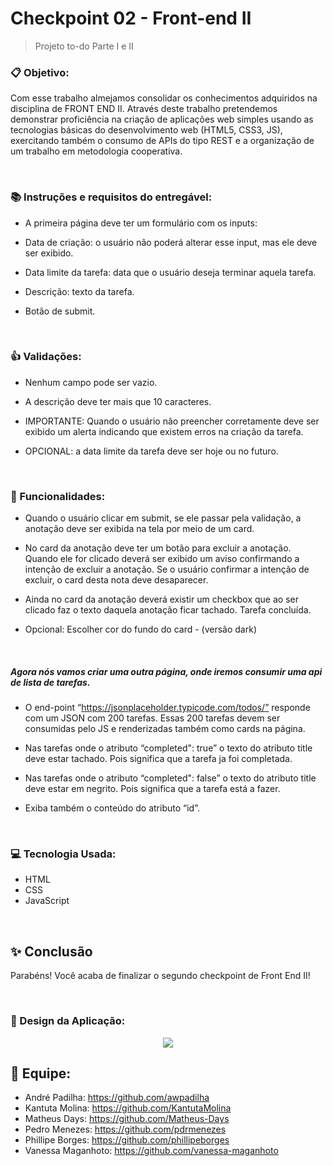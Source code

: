 # Checkpoint 02 - Front-end II


> Projeto to-do Parte I e II

### :clipboard: Objetivo:

Com esse trabalho almejamos consolidar os conhecimentos adquiridos na disciplina de FRONT END II.
Através deste trabalho pretendemos demonstrar proficiência na criação de aplicações web simples usando as tecnologias básicas do desenvolvimento web (HTML5, CSS3, JS), exercitando também o consumo de APIs do tipo REST e a organização de um trabalho em metodologia cooperativa.

</br>

### :books: Instruções e requisitos do entregável:

+ A primeira página deve ter um formulário com os inputs: 

+ Data de criação: o usuário não poderá alterar esse input, mas ele deve ser exibido.

+ Data limite da tarefa: data que o usuário deseja terminar aquela tarefa.

+ Descrição: texto da tarefa.

+ Botão de submit.

</br>

### :+1: Validações:

+ Nenhum campo pode ser vazio.

+ A descrição deve ter mais que 10 caracteres.

+ IMPORTANTE: Quando o usuário não preencher corretamente deve ser exibido um alerta indicando que existem erros na criação da tarefa.

+ OPCIONAL: a data limite da tarefa deve ser hoje ou no futuro.
</br>

### :wrench: Funcionalidades:

* Quando o usuário clicar em submit, se ele passar pela validação, a anotação deve ser exibida na tela por meio de um card.

* No card da anotação deve ter um botão para excluir a anotação. Quando ele for clicado deverá ser exibido um aviso confirmando a intenção de excluir a anotação. Se o usuário confirmar a intenção de excluir, o card desta nota deve desaparecer.

* Ainda no card da anotação deverá existir um checkbox que ao ser clicado faz o texto daquela anotação ficar tachado. Tarefa concluída.

* Opcional: Escolher cor do fundo do card - (versão dark)
</br>

##### Agora nós vamos criar uma outra página, onde iremos consumir uma api de lista de tarefas.

* O end-point “https://jsonplaceholder.typicode.com/todos/” responde com um JSON com 200 tarefas. Essas 200 tarefas devem ser consumidas pelo JS e renderizadas também como cards na página.

* Nas tarefas onde o atributo “completed": true” o texto do atributo title deve estar tachado. Pois significa que a tarefa ja foi completada.

* Nas tarefas onde o atributo “completed": false” o texto do atributo title deve estar em negrito. Pois significa que a tarefa está a fazer. 

* Exiba também o conteúdo do atributo “id”.

</br>

### :computer: Tecnologia Usada:

* HTML
* CSS
* JavaScript

</br>

## :sparkles: Conclusão

Parabéns! Você acaba de finalizar o segundo checkpoint de Front End II!

</br>

### :calling: Design da Aplicação:
<center><img src="https://media.giphy.com/media/xETLoEfMeeECeKIzua/giphy.gif"></center>


## :necktie: Equipe: 

+ André Padilha: https://github.com/awpadilha
+ Kantuta Molina: https://github.com/KantutaMolina
+ Matheus Days: https://github.com/Matheus-Days
+ Pedro Menezes: https://github.com/pdrmenezes
+ Phillipe Borges: https://github.com/phillipeborges
+ Vanessa Maganhoto: https://github.com/vanessa-maganhoto

</b>